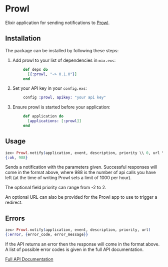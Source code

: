 # Prowl

Elixir application for sending notifications to [Prowl](https://www.prowlapp.com/).

## Installation

The package can be installed by following these steps:

  1. Add prowl to your list of dependencies in `mix.exs`:
```elixir
        def deps do
          [{:prowl, "~> 0.1.0"}]
        end
```
  2. Set your API key in your `config.exs`:
```elixir
        config :prowl, apikey: "your api key"
```
  3. Ensure prowl is started before your application:
```elixir
        def application do
          [applications: [:prowl]]
        end
```

## Usage

```elixir
iex> Prowl.notify(application, event, description, priority \\ 0, url \\ "")
{:ok, 988}
```

Sends a notification with the parameters given. Successful responses will come in the format above, where 988 is the number of api calls you have left (at the time of writing Prowl sets a limit of 1000 per hour).

The optional field priority can range from -2 to 2.

An optional URL can also be provided for the Prowl app to use to trigger a redirect.

## Errors

```elixir
iex> Prowl.notify(application, event, description, priority, url)
{:error, {error_code, error_message}}
```

If the API returns an error then the response will come in the format above. A list of possible error codes is given in the full API documentation.

[Full API Documentation](https://www.prowlapp.com/api.php)
